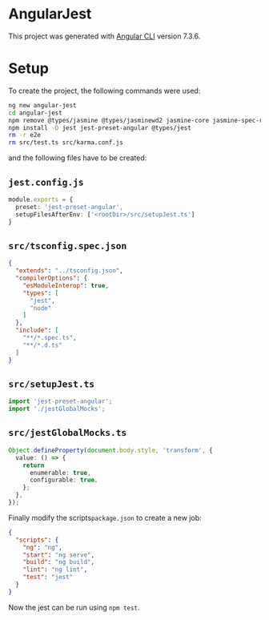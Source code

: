 # AngularJest

This project was generated with [Angular CLI](https://github.com/angular/angular-cli) version 7.3.6.

# Setup

To create the project, the following commands were used:

```bash
ng new angular-jest
cd angular-jest
npm remove @types/jasmine @types/jasminewd2 jasmine-core jasmine-spec-reporter karma karma-chrome-launcher karma-coverage-istanbul-reporter karma-jasmine karma-jasmine-html-reporter protractor
npm install -D jest jest-preset-angular @types/jest
rm -r e2e
rm src/test.ts src/karma.conf.js
```

and the following files have to be created:

## `jest.config.js`
```ts
module.exports = {
  preset: 'jest-preset-angular',
  setupFilesAfterEnv: ['<rootDir>/src/setupJest.ts']
}
```

## `src/tsconfig.spec.json`
```json
{
  "extends": "../tsconfig.json",
  "compilerOptions": {
    "esModuleInterop": true,
    "types": [
      "jest",
      "node"
    ]
  },
  "include": [
    "**/*.spec.ts",
    "**/*.d.ts"
  ]
}
```

## `src/setupJest.ts`
```ts
import 'jest-preset-angular';
import './jestGlobalMocks';
```

## `src/jestGlobalMocks.ts`
```ts
Object.defineProperty(document.body.style, 'transform', {
  value: () => {
    return 
      enumerable: true,
      configurable: true,
    };
  },
});
```

Finally modify the scripts`package.json` to create a new job:
```json
{
  "scripts": {
    "ng": "ng",
    "start": "ng serve",
    "build": "ng build",
    "lint": "ng lint",
    "test": "jest"
  }
}
```

Now the jest can be run using `npm test`.



